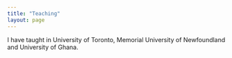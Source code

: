 ```yaml
---
title: "Teaching"
layout: page
---
```

I have taught in University of Toronto, Memorial University of Newfoundland and University of Ghana.
